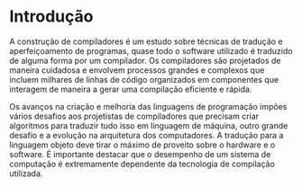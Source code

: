 Introdução
======

A construção de compiladores é um estudo sobre técnicas de tradução e aperfeiçoamento de programas, quase todo o software utilizado é traduzido de alguma forma por um compilador. Os compiladores são projetados de maneira cuidadosa e envolvem processos grandes e complexos que incluem milhares de linhas de código organizados em componentes que interagem de maneira a gerar uma compilação eficiente e rápida.

Os avanços na criação e melhoria das linguagens de programação impões vários desafios aos projetistas de compiladores que precisam criar algoritmos para traduzir tudo isso em linguagem de máquina, outro grande desafio e a evolução na arquitetura dos computadores. A tradução para a linguagem objeto deve tirar o máximo de proveito sobre o hardware e o software. É importante destacar que o desempenho de um sistema de computação é extremamente dependente da tecnologia de compilação utilizada.